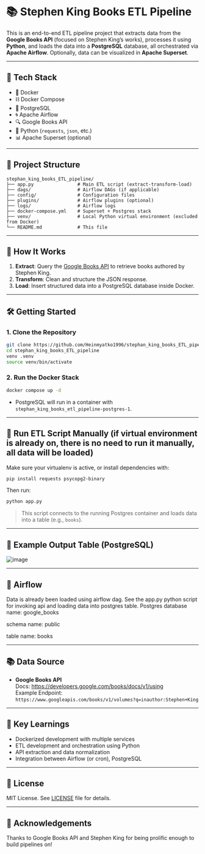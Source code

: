 # 📚 Stephen King Books ETL Pipeline

This is an end-to-end ETL pipeline project that extracts data from the **Google Books API** (focused on Stephen King’s works), processes it using **Python**, and loads the data into a **PostgreSQL** database, all orchestrated via **Apache Airflow**. Optionally, data can be visualized in **Apache Superset**.

---

## 🔧 Tech Stack

- 🐳 Docker
- ⛓️ Docker Compose
- 🐘 PostgreSQL
- 🌀 Apache Airflow
- 🔍 Google Books API
- 🐍 Python (`requests`, `json`, etc.)
- 📊 Apache Superset (optional)

---

## 📁 Project Structure

```
stephan_king_books_ETL_pipeline/
├── app.py                # Main ETL script (extract-transform-load)
├── dags/                 # Airflow DAGs (if applicable)
├── config/               # Configuration files
├── plugins/              # Airflow plugins (optional)
├── logs/                 # Airflow logs
├── docker-compose.yml    # Superset + Postgres stack
├── venv/                 # Local Python virtual environment (excluded from Docker)
└── README.md             # This file
```

---

## 🚀 How It Works

1. **Extract**: Query the [Google Books API](https://developers.google.com/books) to retrieve books authored by Stephen King.
2. **Transform**: Clean and structure the JSON response.
3. **Load**: Insert structured data into a PostgreSQL database inside Docker.

---

## 🛠️ Getting Started

### 1. Clone the Repository

```bash
git clone https://github.com/Heinmyatko1996/stephan_king_books_ETL_pipeline
cd stephan_king_books_ETL_pipeline
venv .venv
source venv/bin/activate
```

### 2. Run the Docker Stack

```bash
docker compose up -d
```

- PostgreSQL will run in a container with `stephan_king_books_etl_pipeline-postgres-1`.

---

## 🐍 Run ETL Script Manually (if virtual environment is already on, there is no need to run it manually, all data will be loaded)

Make sure your virtualenv is active, or install dependencies with:

```bash
pip install requests psycopg2-binary
```

Then run:

```bash
python app.py
```

> This script connects to the running Postgres container and loads data into a table (e.g., `books`).

---

## 🧪 Example Output Table (PostgreSQL)

![image](https://github.com/user-attachments/assets/ac82f07e-a178-4ec4-a40b-25f9136aeccd)

---

## 🛬 Airflow

Data is already been loaded using airflow dag. See the app.py python script for invoking api and loading data into postgres table.
Postgres database name: google_books

schema name: public

table name: books

---

## 📚 Data Source

- **Google Books API**  
  Docs: https://developers.google.com/books/docs/v1/using  
  Example Endpoint:  
  `https://www.googleapis.com/books/v1/volumes?q=inauthor:Stephen+King`

---

## 🧠 Key Learnings

- Dockerized development with multiple services
- ETL development and orchestration using Python
- API extraction and data normalization
- Integration between Airflow (or cron), PostgreSQL

---

## 📄 License

MIT License. See [LICENSE](LICENSE) file for details.

---

## 🙌 Acknowledgements

Thanks to Google Books API and Stephen King for being prolific enough to build pipelines on!
